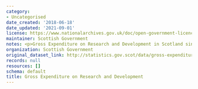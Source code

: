 ```yaml
---
category:
- Uncategorised
date_created: '2018-06-18'
date_updated: '2021-09-01'
license: https://www.nationalarchives.gov.uk/doc/open-government-licence/version/3/
maintainer: Scottish Government
notes: <p>Gross Expenditure on Research and Development in Scotland since 2001.</p>
organization: Scottish Government
original_dataset_link: http://statistics.gov.scot/data/gross-expenditure-on-research-and-development
records: null
resources: []
schema: default
title: Gross Expenditure on Research and Development
---
```

